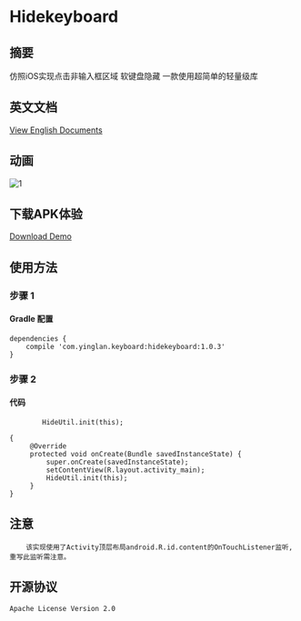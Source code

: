 # Hidekeyboard
## 摘要 
仿照iOS实现点击非输入框区域 软键盘隐藏 一款使用超简单的轻量级库

## 英文文档
[View English Documents](https://github.com/yingLanNull/HideKeyboard)

## 动画
![1](https://github.com/yingLanNull/HideKeyboard/blob/master/show/show.gif)

## 下载APK体验
[Download Demo](https://github.com/yingLanNull/HideKeyboard/blob/master/show/demo-debug.apk)

## 使用方法
### 步骤 1
#### Gradle 配置
```
dependencies {
    compile 'com.yinglan.keyboard:hidekeyboard:1.0.3'
}
```

### 步骤 2

#### 代码

```
		HideUtil.init(this);
```

```
{
	 @Override
     protected void onCreate(Bundle savedInstanceState) {
         super.onCreate(savedInstanceState);
         setContentView(R.layout.activity_main);
         HideUtil.init(this);
     }
}

```
## 注意

```
	该实现使用了Activity顶层布局android.R.id.content的OnTouchListener监听,重写此监听需注意。
```

## 开源协议

    Apache License Version 2.0

